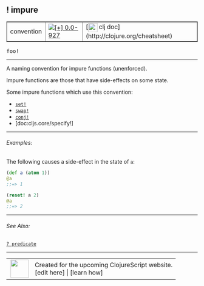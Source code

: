 ## ! impure



 <table border="1">
<tr>
<td>convention</td>
<td><a href="https://github.com/cljsinfo/cljs-api-docs/tree/0.0-927"><img valign="middle" alt="[+] 0.0-927" title="Added in 0.0-927" src="https://img.shields.io/badge/+-0.0--927-lightgrey.svg"></a> </td>
<td>
[<img height="24px" valign="middle" src="http://i.imgur.com/1GjPKvB.png"> clj doc](http://clojure.org/cheatsheet)
</td>
</tr>
</table>

<samp>foo!</samp><br>

---


A naming convention for impure functions (unenforced).

Impure functions are those that have side-effects on some state.

Some impure functions which use this convention:

- [`set!`][doc:special/set!]
- [`swap!`][doc:cljs.core/swap!]
- [`conj!`][doc:cljs.core/conj!]
- [doc:cljs.core/specify!]

[doc:special/set!]:../special/setBANG.md
[doc:cljs.core/swap!]:../cljs.core/swapBANG.md
[doc:cljs.core/conj!]:../cljs.core/conjBANG.md

---

###### Examples:

The following causes a side-effect in the state of `a`:

```clj
(def a (atom 1))
@a
;;=> 1

(reset! a 2)
@a
;;=> 2
```



---

###### See Also:

[`? predicate`](../syntax/predicate.md)<br>

---








 <table>
<tr><td>
<img valign="middle" align="right" width="48px" src="http://i.imgur.com/Hi20huC.png">
</td><td>
Created for the upcoming ClojureScript website.<br>
[edit here] | [learn how]
</td></tr></table>

[edit here]:https://github.com/cljsinfo/cljs-api-docs/blob/master/cljsdoc/syntax/impure.cljsdoc
[learn how]:https://github.com/cljsinfo/cljs-api-docs/wiki/cljsdoc-files

<!--

This information was too distracting to show to readers, but I'll leave it
commented here since it is helpful to:

- pretty-print the data used to generate this document
- and show how to retrieve that data



The API data for this symbol:

```clj
{:description "A naming convention for impure functions (unenforced).\n\nImpure functions are those that have side-effects on some state.\n\nSome impure functions which use this convention:\n\n- [doc:special/set!]\n- [doc:cljs.core/swap!]\n- [doc:cljs.core/conj!]\n- [doc:cljs.core/specify!]",
 :ns "syntax",
 :name "impure",
 :history [["+" "0.0-927"]],
 :type "convention",
 :related ["syntax/predicate"],
 :full-name-encode "syntax/impure",
 :usage ["foo!"],
 :examples [{:id "c1dbc0",
             :content "The following causes a side-effect in the state of `a`:\n\n```clj\n(def a (atom 1))\n@a\n;;=> 1\n\n(reset! a 2)\n@a\n;;=> 2\n```"}],
 :full-name "syntax/impure",
 :display "! impure",
 :clj-doc "http://clojure.org/cheatsheet"}

```

Retrieve the API data for this symbol:

```clj
;; from Clojure REPL
(require '[clojure.edn :as edn])
(-> (slurp "https://raw.githubusercontent.com/cljsinfo/cljs-api-docs/catalog/cljs-api.edn")
    (edn/read-string)
    (get-in [:symbols "syntax/impure"]))
```

-->
